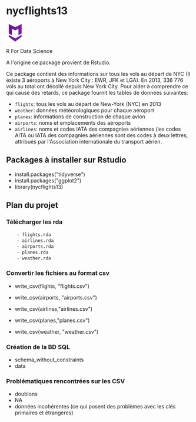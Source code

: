 # nycflights13

![alt text](https://github.com/adam-p/markdown-here/raw/master/src/common/images/icon48.png "Logo Title Text 1")

R For Data Science

A l'origine ce package provient de Rstudio.

Ce package contient des informations sur tous les vols au départ de NYC (Il existe 3 aéroports à New York City : EWR, JFK et LGA).
En 2013, 336 776 vols au total ont décollé depuis New York City. 
Pour aider à comprendre ce qui cause des retards, ce package fournit les tables de données suivantes:

- `flights`: tous les vols au départ de New-York (NYC) en 2013
- `weather`: données météorologiques pour chaque aéroport
- `planes`:  informations de construction de chaque avion
- `airports`: noms et emplacements des aéroports
- `airlines`: noms et codes IATA des compagnies aériennes (les codes AITA ou IATA des compagnies aériennes sont des codes à deux lettres, attribués par l'Association internationale du transport aérien.

## Packages à installer sur Rstudio

- install.packages("tidyverse")
- install.packages("ggplot2")
- library(nycflights13)

## Plan du projet

### Télécharger les rda
        - flights.rda
        - airlines.rda
        - airports.rda
        - planes.rda
        - weather.rda
        
### Convertir les fichiers au format csv

- write_csv(flights, "flights.csv")

- write_csv(airports, "airports.csv")

- write_csv(airlines,"airlines.csv")

- write_csv(planes,"planes.csv")

- write_csv(weather, "weather.csv")


### Création de la BD SQL
- schema_without_constraints
- data

### Problématiques rencontrées sur les CSV
- doublons
- NA
- données incohérentes (ce qui posent des problèmes avec les clés primaires et étrangères)
